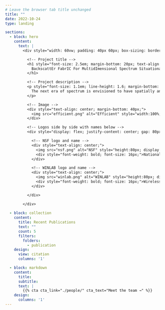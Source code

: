 ```yaml
---
# Leave the browser tab title unchanged
title: ""  
date: 2022-10-24
type: landing

sections:
  - block: hero
    content:
      text: |
        <div style="width: 60vw; padding: 40px 60px; box-sizing: border-box;">

          <!-- Project title -->
          <h1 style="font-size: 2.5em; margin-bottom: 20px; text-align: left;">
            BackscattEr FabrIC For MultidImensional Spectrum Situational Awareness and Protection
          </h1>

          <!-- Project description -->
          <p style="font-size: 1.1em; line-height: 1.6; margin-bottom: 30px; text-align: left;">
            The next era of spectrum is envisioned to have spatially and spectrally adjacent systems that are dynamic, resulting in frequent cross-system interference. This project enables affordable, accurate, near-real-time spectrum situational awareness, including simple spectrum sensing algorithms, distributed mechanisms, and relevant spectrum sensing hardware. In addition, it targets mechanisms at the physical layer that provide radio waveform protection against unwanted interference without modifying existing infrastructure. Techniques include model-based and machine learning approaches, focusing on multidimensional awareness and interference protection. The work aims to demonstrate these principles in the FR3 band using the COSMOS Testbed for next-generation wireless coexistence scenarios.
          </p>

          <!-- Image -->
          <div style="text-align: center; margin-bottom: 40px;">
            <img src="efficient.png" alt="Efficient" style="width:100%; max-width:8000px; display:block; margin: 0 auto;">
          </div>

          <!-- Logos side by side with names below -->
          <div style="display: flex; justify-content: center; gap: 80px; flex-wrap: wrap; margin-bottom: 20px;">

            <!-- NSF logo and name -->
            <div style="text-align: center;">
              <img src="nsf.png" alt="NSF" style="height:80px; display:block; margin-bottom: 10px;">
              <div style="font-weight: bold; font-size: 16px;">National Science Foundation (NSF)</div>
            </div>

            <!-- WINLAB logo and name -->
            <div style="text-align: center;">
              <img src="winlab.png" alt="WINLAB" style="height:80px; display:block; margin-bottom: 10px;">
              <div style="font-weight: bold; font-size: 16px;">Wireless Information Network Laboratory (WINLAB)</div>
            </div>

          </div>

        </div>
  
  - block: collection
    content:
      title: Recent Publications
      text: ""
      count: 5
      filters:
        folders:
          - publication
    design:
      view: citation
      columns: '1'

  - block: markdown
    content:
      title:
      subtitle:
      text: |
        {{% cta cta_link="./people/" cta_text="Meet the team →" %}}
    design:
      columns: '1'
---
```

